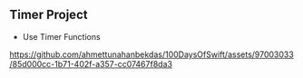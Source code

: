 ## Timer Project

- Use Timer Functions

 https://github.com/ahmettunahanbekdas/100DaysOfSwift/assets/97003033/85d000cc-1b71-402f-a357-cc07467f8da3
